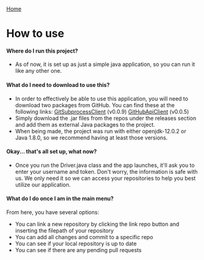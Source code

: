 [Home](./)
# How to use

#### Where do I run this project?
- As of now, it is set up as just a simple java application, so you can run it like any other one.

#### What do I need to download to use this?
- In order to effectively be able to use this application, you will need to download two packages from GitHub. You can find these at the following links:
[GitSubprocessClient](https://github.com/CSC109/GitSubprocessClient) (v0.0.9)
[GitHubApiClient](https://github.com/CSC109/GitHubApiClient) (v0.0.5)
- Simply download the .jar files from the repos under the releases section and add them as external Java packages to the project.
- When being made, the project was run with either openjdk-12.0.2 or Java 1.8.0, so we recommend having at least those versions.

#### Okay... that's all set up, what now?
- Once you run the Driver.java class and the app launches, it'll ask you to enter your username and token. Don't worry, the information is safe with us. We only need it so we can access your repositories to help you best utilize our application.

#### What do I do once I am in the main menu?
From here, you have several options:
- You can link a new repository by clicking the link repo button and inserting the filepath of your repository
- You can add all changes and commit to a specific repo
- You can see if your local repository is up to date
- You can see if there are any pending pull requests

